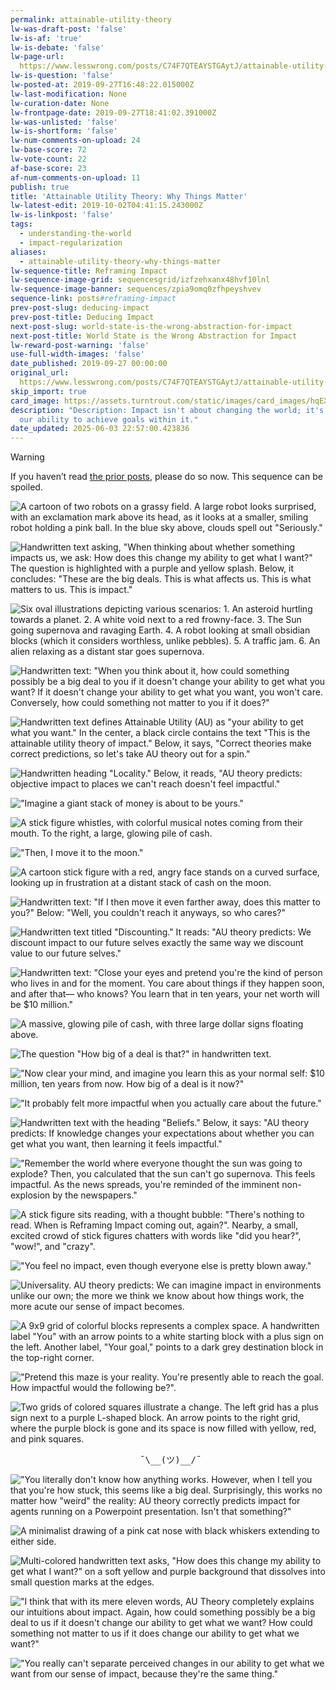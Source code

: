```yaml
---
permalink: attainable-utility-theory
lw-was-draft-post: 'false'
lw-is-af: 'true'
lw-is-debate: 'false'
lw-page-url: 
  https://www.lesswrong.com/posts/C74F7QTEAYSTGAytJ/attainable-utility-theory-why-things-matter
lw-is-question: 'false'
lw-posted-at: 2019-09-27T16:48:22.015000Z
lw-last-modification: None
lw-curation-date: None
lw-frontpage-date: 2019-09-27T18:41:02.391000Z
lw-was-unlisted: 'false'
lw-is-shortform: 'false'
lw-num-comments-on-upload: 24
lw-base-score: 72
lw-vote-count: 22
af-base-score: 23
af-num-comments-on-upload: 11
publish: true
title: 'Attainable Utility Theory: Why Things Matter'
lw-latest-edit: 2019-10-02T04:41:15.243000Z
lw-is-linkpost: 'false'
tags:
  - understanding-the-world
  - impact-regularization
aliases:
  - attainable-utility-theory-why-things-matter
lw-sequence-title: Reframing Impact
lw-sequence-image-grid: sequencesgrid/izfzehxanx48hvf10lnl
lw-sequence-image-banner: sequences/zpia9omq0zfhpeyshvev
sequence-link: posts#reframing-impact
prev-post-slug: deducing-impact
prev-post-title: Deducing Impact
next-post-slug: world-state-is-the-wrong-abstraction-for-impact
next-post-title: World State is the Wrong Abstraction for Impact
lw-reward-post-warning: 'false'
use-full-width-images: 'false'
date_published: 2019-09-27 00:00:00
original_url: 
  https://www.lesswrong.com/posts/C74F7QTEAYSTGAytJ/attainable-utility-theory-why-things-matter
skip_import: true
card_image: https://assets.turntrout.com/static/images/card_images/hqEX2r1.png
description: "Description: Impact isn't about changing the world; it's about changing
  our ability to achieve goals within it."
date_updated: 2025-06-03 22:57:00.423836
---
```





> [!warning]
> If you haven’t read [the prior posts](/posts#reframing-impact), please do so now. This sequence can be spoiled.

![A cartoon of two robots on a grassy field. A large robot looks surprised, with an exclamation mark above its head, as it looks at a smaller, smiling robot holding a pink ball. In the blue sky above, clouds spell out "Seriously."](https://assets.turntrout.com/static/images/posts/8sVtTT3.avif)

![Handwritten text asking, "When thinking about whether something impacts us, we ask: How does this change my ability to get what I want?" The question is highlighted with a purple and yellow splash. Below, it concludes: "These are the big deals. This is what affects us. This is what matters to us. This is impact."](https://assets.turntrout.com/static/images/posts/KOgtb77.avif)

![Six oval illustrations depicting various scenarios: 1.  An asteroid hurtling towards a planet. 2.  A white void next to a red frowny-face. 3.  The Sun going supernova and ravaging Earth. 4. A robot looking at small obsidian blocks (which it considers worthless, unlike pebbles). 5. A traffic jam. 6. An alien relaxing as a distant star goes supernova.](https://assets.turntrout.com/static/images/posts/M5Ad0y3.avif)

![Handwritten text: "When you think about it, how could something possibly be a big deal to you if it doesn't change your ability to get what you want? If it doesn't change your ability to get what you want, you won't care. Conversely, how could something not matter to you if it does?"](https://assets.turntrout.com/static/images/posts/n0YpPTs.avif)

![Handwritten text defines Attainable Utility (AU) as "your ability to get what you want." In the center, a black circle contains the text "This is the attainable utility theory of impact." Below, it says, "Correct theories make correct predictions, so let's take AU theory out for a spin."](https://assets.turntrout.com/static/images/posts/7qhXiqy.avif)

![Handwritten heading "Locality." Below, it reads, "AU theory predicts: objective impact to places we can't reach doesn't feel impactful." ](https://assets.turntrout.com/static/images/posts/wPCFMZS.avif)

!["Imagine a giant stack of money is about to be yours."](https://assets.turntrout.com/static/images/posts/Bsftgge.avif)

![A stick figure whistles, with colorful musical notes coming from their mouth. To the right, a large, glowing pile of cash.](https://assets.turntrout.com/static/images/posts/lN63MSs.avif)

!["Then, I move it to the moon."](https://assets.turntrout.com/static/images/posts/8i3EpOJ.avif)

![A cartoon stick figure with a red, angry face stands on a curved surface, looking up in frustration at a distant stack of cash on the moon.](https://assets.turntrout.com/static/images/posts/LaaWktm.avif)

![Handwritten text: "If I then move it even farther away, does this matter to you?" Below: "Well, you couldn't reach it anyways, so who cares?"](https://assets.turntrout.com/static/images/posts/HSnZ04N.avif)

![Handwritten text titled "Discounting." It reads: "AU theory predicts: We discount impact to our future selves exactly the same way we discount value to our future selves." ](https://assets.turntrout.com/static/images/posts/NM4aDfl.avif)

![Handwritten text: "Close your eyes and pretend you're the kind of person who lives in and for the moment. You care about things if they happen soon, and after that— who knows? You learn that in ten years, your net worth will be \$10 million."](https://assets.turntrout.com/static/images/posts/WNk1BrR.avif)

![A massive, glowing pile of cash, with three large dollar signs floating above.](https://assets.turntrout.com/static/images/posts/I0yeEVZ.avif)

![The question "How big of a deal is that?" in handwritten text. ](https://assets.turntrout.com/static/images/posts/XZb4N1l.avif)

!["Now clear your mind, and imagine you learn this as your normal self: \$10 million, ten years from now. How big of a deal is it now?" ](https://assets.turntrout.com/static/images/posts/nc1vTVX.avif)

!["It probably felt more impactful when you actually care about the future." ](https://assets.turntrout.com/static/images/posts/UBO9YKH.avif)

![Handwritten text with the heading "Beliefs." Below, it says: "AU theory predicts: If knowledge changes your expectations about whether you can get what you want, then learning it feels impactful."](https://assets.turntrout.com/static/images/posts/RSoj9Cz.avif)

!["Remember the world where everyone thought the sun was going to explode? Then, you calculated that the sun can't go supernova. This feels impactful. As the news spreads, you're reminded of the imminent non-explosion by the newspapers." ](https://assets.turntrout.com/static/images/posts/O0BqpNx.avif)

![A stick figure sits reading, with a thought bubble: "There's nothing to read. When is Reframing Impact coming out, again?". Nearby, a small, excited crowd of stick figures chatters with words like "did you hear?", "wow!", and "crazy".](https://assets.turntrout.com/static/images/posts/AecZKTq.avif)

!["You feel no impact, even though everyone else is pretty blown away." ](https://assets.turntrout.com/static/images/posts/RzasnHy.avif)

![Universality. AU theory predicts: We can imagine impact in environments unlike our own; the more we think we know about how things work, the more acute our sense of impact becomes. ](https://assets.turntrout.com/static/images/posts/VGA7zYH.avif)

![A 9x9 grid of colorful blocks represents a complex space. A handwritten label "You" with an arrow points to a white starting block with a plus sign on the left. Another label, "Your goal," points to a dark grey destination block in the top-right corner.](https://assets.turntrout.com/static/images/posts/oojPFBI.avif)

!["Pretend this maze is your reality. You're presently able to reach the goal. How impactful would the following be?". ](https://assets.turntrout.com/static/images/posts/kbjOPEG.avif)

![Two grids of colored squares illustrate a change. The left grid has a plus sign next to a purple L-shaped block. An arrow points to the right grid, where the purple block is gone and its space is now filled with yellow, red, and pink squares.](https://assets.turntrout.com/static/images/posts/kr6sUam.avif)

<pre class="h2" style="display:block; text-align: center; background-color: transparent;"> ¯\__(ツ)__/¯</pre>

!["You literally don't know how anything works. However, when I tell you that you're _how stuck_, this seems like a big deal. Surprisingly, this works no matter how "weird" the reality: AU theory correctly predicts impact for agents running on a Powerpoint presentation. Isn't that something?"](https://assets.turntrout.com/static/images/posts/PWJmONq.avif)

![A minimalist drawing of a pink cat nose with black whiskers extending to either side.](https://assets.turntrout.com/static/images/posts/gtgIF77.avif)

![Multi-colored handwritten text asks, "How does this change my ability to get what I want?" on a soft yellow and purple background that dissolves into small question marks at the edges.](https://assets.turntrout.com/static/images/posts/hqEX2r1.avif)

!["I think that with its mere eleven words, AU Theory completely explains our intuitions about impact. Again, how could something possibly be a big deal to us if it doesn't change our ability to get what we want? How could something not matter to us if it does change our ability to get what we want?"](https://assets.turntrout.com/static/images/posts/yaWfaOv.avif)

!["You really can't separate perceived changes in our ability to get what we want from our sense of impact, because they're the same thing." ](https://assets.turntrout.com/static/images/posts/FuBQCP0.avif)
